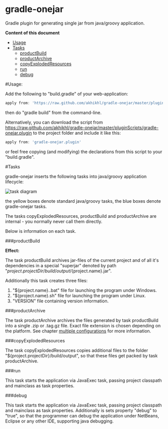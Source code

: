 gradle-onejar
=============

Gradle plugin for generating single jar from java/groovy application.

**Content of this document**

* [Usage](#usage)
* [Tasks](#tasks)
  * [productBuild](#productBuild)
  * [productArchive](#productArchive)
  * [copyExplodedResources](#copyExplodedResources)
  * [run](#run)
  * [debug](#debug)

#Usage:

Add the following to "build.gradle" of your web-application:

```groovy
apply from: 'https://raw.github.com/akhikhl/gradle-onejar/master/pluginScripts/gradle-onejar.plugin'
```

then do "gradle build" from the command-line.

Alternatively, you can download the script from https://raw.github.com/akhikhl/gradle-onejar/master/pluginScripts/gradle-onejar.plugin
to the project folder and include it like this:

```groovy
apply from: 'gradle-onejar.plugin'
```

or feel free copying (and modifying) the declarations from this script to your "build.gradle".

#Tasks

gradle-onejar inserts the following tasks into java/groovy application lifecycle:

![task diagram](https://raw.github.com/akhikhl/gradle-onejar/master/doc/task_diagram.png "Gradle-onejar tasks")

the yellow boxes denote standard java/groovy tasks, the blue boxes denote gradle-onejar tasks.

The tasks copyExplodedResources, productBuild and productArchive are internal - you normally never call them directly.

Below is information on each task.

###productBuild

**Effect:**

The task productBuild archives jar-files of the current project and of all it's dependencies in a special "superjar" denoted by path
"${project.projectDir}/build/output/${project.name}.jar".

Additionally this task creates three files: 

1. "${project.name}..bat" file for launching the program under Windows.
2. "${project.name}.sh" file for launching the program under Linux.
3. "VERSION" file containing version information.

###productArchive

The task productArchive archives the files generated by task productBuild into a single .zip or .tag.gz file.
Exact file extension is chosen depending on the platform. See chapter [multiple configurations](#multiple-configurations) 
for more information.

###copyExplodedResources

The task copyExplodedResources copies additional files to the folder "${project.projectDir}/build/output",
so that these files get packed by task productArchive.

###run

This task starts the application via JavaExec task, passing project classpath and mainclass as task properties.

###debug

This task starts the application via JavaExec task, passing project classpath and mainclass as task properties.
Additionally is sets property "debug" to "true", so that the programmer can debug the application
under NetBeans, Eclipse or any other IDE, supporting java debugging.

